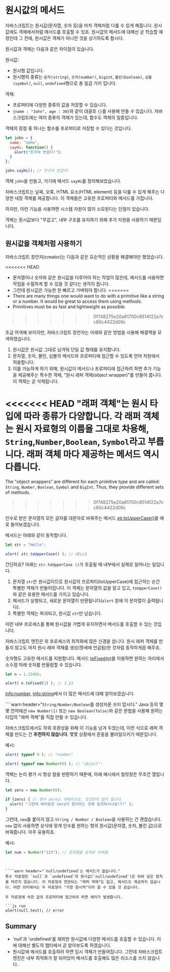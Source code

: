 # 원시값의 메서드

자바스크립트는 원시값(문자열, 숫자 등)을 마치 객체처럼 다룰 수 있게 해줍니다. 원시값에도 객체에서처럼 메서드를 호출할 수 있죠. 원시값의 메서드에 대해선 곧 학습할 예정인데 그 전에, 원시값은 객체가 아니란 것을 상기하도록 합시다.

원시값과 객체는 다음과 같은 차이점이 있습니다.

원시값:

- 원시형 값입니다.
- 원시형의 종류는 `문자(string)`, `숫자(number)`, `bigint`, `불린(boolean)`, `심볼(symbol)`, `null`, `undefined`형으로 총 일곱 가지 입니다.

객체:

- 프로퍼티에 다양한 종류의 값을 저장할 수 있습니다.
- `{name : "John", age : 30}`와 같이 대괄호 `{}`를 사용해 만들 수 있습니다. 자바스크립트에는 여러 종류의 객체가 있는데, 함수도 객체의 일종입니다.

객체의 장점 중 하나는 함수를 프로퍼티로 저장할 수 있다는 것입니다.

```js run
let john = {
  name: "John",
  sayHi: function() {
    alert("친구야 반갑다!");
  }
};

john.sayHi(); // 친구야 반갑다!
```

객체 `john`을 만들고, 거기에 메서드 `sayHi`를 정의해보았습니다.

자바스크립트는 날짜, 오류, HTML 요소(HTML element) 등을 다룰 수 있게 해주는 다양한 내장 객체를 제공합니다. 이 객체들은 고유한 프로퍼티와 메서드를 가집니다.

하지만, 이런 기능을 사용하면 시스템 자원이 많이 소모된다는 단점이 있습니다.

객체는 원시값보다 "무겁고", 내부 구조를 유지하기 위해 추가 자원을 사용하기 때문입니다.

## 원시값을 객체처럼 사용하기

자바스크립트 창안자(creator)는 다음과 같은 모순적인 상황을 해결해야만 했었습니다.

<<<<<<< HEAD
- 문자열이나 숫자와 같은 원시값을 다루어야 하는 작업이 많은데, 메서드를 사용하면 작업을 수월하게 할 수 있을 것 같다는 생각이 듭니다.
- 그런데 원시값은 가능한 한 빠르고 가벼워야 합니다.
=======
- There are many things one would want to do with a primitive like a string or a number. It would be great to access them using methods.
- Primitives must be as fast and lightweight as possible.
>>>>>>> 0f748275e20a81700c8514f22a7cc80c4422d09c

조금 어색해 보이지만, 자바스크립트 창안자는 아래와 같은 방법을 사용해 해결책을 모색하였습니다.

1. 원시값은 원시값 그대로 남겨둬 단일 값 형태를 유지합니다.
2. 문자열, 숫자, 불린, 심볼의 메서드와 프로퍼티에 접근할 수 있도록 언어 차원에서 허용합니다.
3. 이를 가능하게 하기 위해, 원시값이 메서드나 프로퍼티에 접근하려 하면 추가 기능을 제공해주는 특수한 객체, "원시 래퍼 객체(object wrapper)"를 만들어 줍니다. 이 객체는 곧 삭제됩니다.

<<<<<<< HEAD
"래퍼 객체"는 원시 타입에 따라 종류가 다양합니다. 각 래퍼 객체는 원시 자료형의 이름을 그대로 차용해, `String`,`Number`,`Boolean`, `Symbol`라고 부릅니다. 래퍼 객체 마다 제공하는 메서드 역시 다릅니다.
=======
The "object wrappers" are different for each primitive type and are called: `String`, `Number`, `Boolean`, `Symbol` and `BigInt`. Thus, they provide different sets of methods.
>>>>>>> 0f748275e20a81700c8514f22a7cc80c4422d09c

인수로 받은 문자열의 모든 글자를 대문자로 바꿔주는 메서드 [str.toUpperCase()](https://developer.mozilla.org/en/docs/Web/JavaScript/Reference/Global_Objects/String/toUpperCase)를 예로 들어보겠습니다.

메서드는 아래와 같이 동작합니다.

```js run
let str = "Hello";

alert( str.toUpperCase() ); // HELLO
```

간단하죠? 아래는 `str.toUpperCase ()`가 호출될 때 내부에서 실제로 일어나는 일입니다.

1. 문자열 `str`은 원시값이므로 원시값의 프로퍼티(toUpperCase)에 접근하는 순간 특별한 객체가 만들어집니다. 이 객체는 문자열의 값을 알고 있고, `toUpperCase()`와 같은 유용한 메서드를 가지고 있습니다.
2. 메서드가 실행되고, 새로운 문자열이 반환됩니다(`alert` 창에 이 문자열이 출력됩니다).
3. 특별한 객체는 파괴되고, 원시값 `str`만 남습니다.

이런 내부 프로세스를 통해 원시값을 가볍게 유지하면서 메서드를 호출할 수 있는 것입니다.

자바스크립트 엔진은 위 프로세스의 최적화에 많은 신경을 씁니다. 원시 래퍼 객체를 만들지 않고도 마치 원시 래퍼 객체를 생성(명세에 언급됨)한 것처럼 동작하게끔 해주죠. 

숫자형도 고유한 메서드를 지원합니다. 메서드 [toFixed(n)](https://developer.mozilla.org/en-US/docs/Web/JavaScript/Reference/Global_Objects/Number/toFixed)를 이용하면 원하는 자리에서 소수점 아래 숫자를 반올림할 수 있습니다. 

```js run
let n = 1.23456;

alert( n.toFixed(2) ); // 1.23
```

<info:number>, <info:string>에서 더 많은 메서드에 대해 알아보겠습니다.


````warn header="`String/Number/Boolean`를 생성자론 쓰지 맙시다."
Java 등의 몇몇 언어에선 `new Number(1)` 또는 `new Boolean(false)`와 같은 문법을 사용해 원하는 타입의 "래퍼 객체"를 직접 만들 수 있습니다. 

자바스크립트에서도 하위 호환성을 위해 이 기능을 남겨 두었는데, 이런 식으로 래퍼 객체를 만드는 건 **추천하지 않습니다**. 몇몇 상황에서 혼동을 불러일으키기 때문입니다.

예시:

```js run
alert( typeof 0 ); // "number"

alert( typeof new Number(0) ); // "object"!
```

객체는 논리 평가 시 항상 참을 반환하기 때문에, 아래 예시에서 얼럿창은 무조건 열립니다.

```js run
let zero = new Number(0);

if (zero) { // 변수 zero는 객체이므로, 조건문이 참이 됩니다.
  alert( "그런데 여러분은 zero가 참이라는 것에 동의하시나요!?!" );
}
```

그런데, `new`를 붙이지 않고 `String / Number / Boolean`을 사용하는 건 괜찮습니다. `new` 없이 사용하면 상식에 맞게 인수를 원하는 형의 원시값(문자열, 숫자, 불린 값)으로 바꿔줍니다. 아주 유용하죠.

예시:
```js
let num = Number("123"); // 문자열을 숫자로 바꿔줌
```
````


````warn header="`null/undefined`는 메서드가 없습니다."
특수 자료형인 `null`과 `undefined`의 원시값(`null/undefined`)은 위와 같은 법칙을 따르지 않습니다. 이 자료형과 연관되는 "래퍼 객체"도 없고, 메서드도 제공하지 않습니다. 어떤 의미에서는 두 자료형이 "가장 원시적"이라 할 수 있을 것 같습니다.

두 자료형에 속한 값의 프로퍼티에 접근하려 하면 에러가 발생합니다.

```js run
alert(null.test); // error
````

## Summary

- 'null'과 'undefined'를 제외한 원시값에 다양한 메서드를 호출할 수 있습니다. 이에 대해선 별도의 챕터에서 곧 알아보도록 하겠습니다.
- 원시값에 메서드를 호출하려 하면 임시 객체가 만들어집니다. 그런데 자바스크립트 엔진은 내부 최적화가 잘 되어있어 메서드를 호출해도 많은 리소스를 쓰지 않습니다.